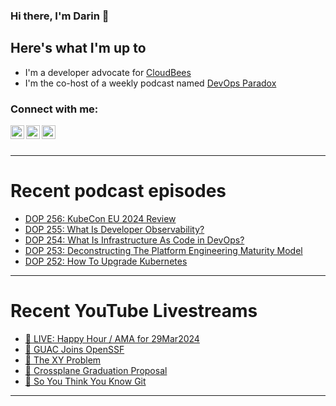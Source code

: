 ### Hi there, I'm Darin 👋

## Here's what I'm up to
- I'm a developer advocate for [CloudBees][cloudbees-website]
- I'm the co-host of a weekly podcast named [DevOps Paradox][dop-website]

### Connect with me:

[<img align="left" alt="darinpope | Twitter" width="22px" src="https://cdn.jsdelivr.net/npm/simple-icons@v3/icons/twitter.svg" />][twitter]
[<img align="left" alt="darinpope | LinkedIn" width="22px" src="https://cdn.jsdelivr.net/npm/simple-icons@v3/icons/linkedin.svg" />][linkedin]
[<img align="left" alt="darinpope | Instagram" width="22px" src="https://cdn.jsdelivr.net/npm/simple-icons@v3/icons/instagram.svg" />][instagram]

<br />
<br />

---

# Recent podcast episodes
<!-- BLOG-POST-LIST:START -->
- [DOP 256: KubeCon EU 2024 Review](https://www.devopsparadox.com/episodes/kubecon-eu-2024-review-256/)
- [DOP 255: What Is Developer Observability?](https://www.devopsparadox.com/episodes/what-is-developer-observability-255/)
- [DOP 254: What Is Infrastructure As Code in DevOps?](https://www.devopsparadox.com/episodes/what-is-infrastructure-as-code-in-devops-254/)
- [DOP 253: Deconstructing The Platform Engineering Maturity Model](https://www.devopsparadox.com/episodes/deconstructing-the-platform-engineering-maturity-model-253/)
- [DOP 252: How To Upgrade Kubernetes](https://www.devopsparadox.com/episodes/how-to-upgrade-kubernetes-252/)
<!-- BLOG-POST-LIST:END -->

---

# Recent YouTube Livestreams
<!-- YOUTUBE:START -->
- [🔴 LIVE: Happy Hour / AMA for 29Mar2024](https://www.youtube.com/watch?v=H-7s-xbIFqI)
- [🔴 GUAC Joins OpenSSF](https://www.youtube.com/watch?v=363Wnk3jqNc)
- [🔴 The XY Problem](https://www.youtube.com/watch?v=KrZjaT-IRZs)
- [🔴 Crossplane Graduation Proposal](https://www.youtube.com/watch?v=robOaMXzKww)
- [🔴 So You Think You Know Git](https://www.youtube.com/watch?v=EwoFLjavt_w)
<!-- YOUTUBE:END -->

---


[website]: https://www.darinpope.com/
[twitter]: https://twitter.com/darinpope
[youtube]: https://youtube.com/darinpope
[instagram]: https://instagram.com/darinpope
[linkedin]: https://linkedin.com/in/darinpope
[cloudbees-website]: https://www.cloudbees.com/
[dop-website]: https://www.devopsparadox.com/

<!--
**darinpope/darinpope** is a ✨ _special_ ✨ repository because its `README.md` (this file) appears on your GitHub profile.

Here are some ideas to get you started:

- 🔭 I’m currently working on ...
- 🌱 I’m currently learning ...
- 👯 I’m looking to collaborate on ...
- 🤔 I’m looking for help with ...
- 💬 Ask me about ...
- 📫 How to reach me: ...
- 😄 Pronouns: ...
- ⚡ Fun fact: ...
-->
